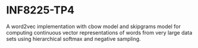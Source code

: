 # INF8225-TP4
A word2vec implementation with cbow model and skipgrams model for computing continuous vector representations of words from very large data sets using hierarchical softmax and negative sampling. 
